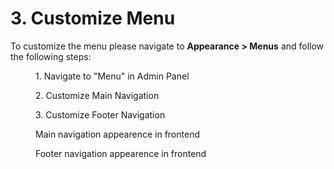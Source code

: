 # 3. Customize Menu

To customize the menu please navigate to **Appearance > Menus** and follow the following steps:

<figure>
<div class="image-wrapper">
   <img src="./_media/img-navigate-menu.png" alt="">
</div>
<figcaption>1. Navigate to "Menu" in Admin Panel</figcaption>
</figure>

<figure>
<div class="image-wrapper">
   <img src="./_media/img-navigate-main-menu.png" alt="">
</div>
<figcaption>2. Customize Main Navigation</figcaption>
</figure>

<figure>
<div class="image-wrapper">
   <img src="./_media/img-navigate-footer-menu.png" alt="">
</div>
<figcaption>3. Customize Footer Navigation</figcaption>
</figure>

<figure>
<div class="image-wrapper">
   <img src="./_media/img-navigate-main-menu-FE.png" alt="">
</div>
<figcaption>Main navigation appearence in frontend</figcaption>
</figure>

<figure>
<div class="image-wrapper">
   <img src="./_media/img-navigate-footer-menu-FE.png" alt="">
</div>
<figcaption>Footer navigation appearence in frontend</figcaption>
</figure>
